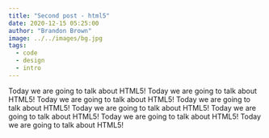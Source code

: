 ```yaml
---
title: "Second post - html5"
date: 2020-12-15 05:25:00
author: "Brandon Brown"
image: ../../images/bg.jpg
tags:
  - code
  - design
  - intro
---
```


Today we are going to talk about HTML5! Today we are going to talk about HTML5! Today we are going to talk about HTML5! Today we are going to talk about HTML5! Today we are going to talk about HTML5! Today we are going to talk about HTML5! Today we are going to talk about HTML5! Today we are going to talk about HTML5!
